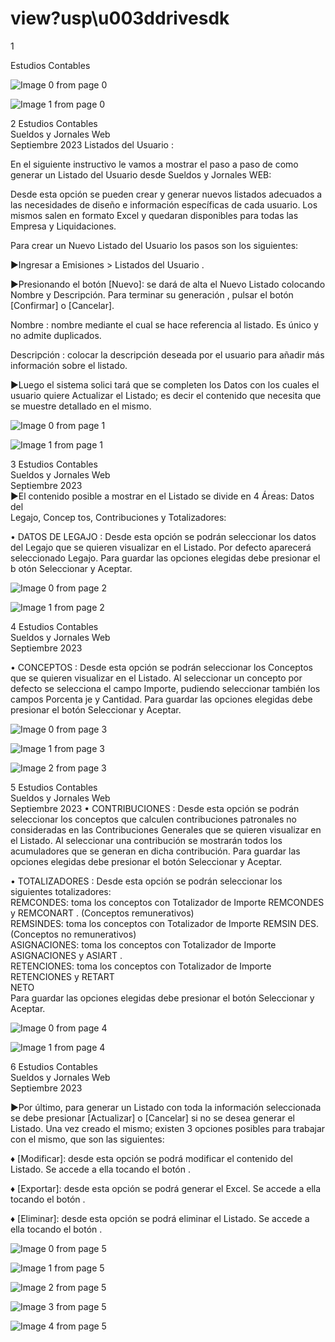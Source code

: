 # view?usp\u003ddrivesdk

 1 
 
  
Estudios Contables  


![Image 0 from page 0](images/image_0_0.png)

![Image 1 from page 0](images/image_0_1.png)

 
 
 
 2 Estudios Contables  
Sueldos y Jornales  Web  
Septiembre  2023 Listados del Usuario : 
 
En el siguiente instructivo le vamos a mostrar el paso a paso de 
como generar un Listado del Usuario  desde Sueldos y Jornales 
WEB:  
 
Desde esta opción se pueden crear y generar nuevos listados adecuados a las 
necesidades de diseño e información específicas de cada usuario. Los mismos 
salen en formato Excel y quedaran disponibles para todas las Empresa y 
Liquidaciones.  
 
Para crear un Nuevo Listado del Usuario los pasos son los siguientes:  
 
►Ingresar a Emisiones  > Listados del Usuario . 
  
►Presionando el botón [Nuevo]: se dará de alta el Nuevo Listado colocando 
Nombre y Descripción. Para terminar  su generación , pulsar el botón [Confirmar] o 
[Cancelar].  
 
 Nombre : nombre mediante el cual se hace referencia al listado. Es único y no 
admite duplicados.  
 
Descripción : colocar la descripción deseada por el usuario para añadir más 
información sobre el listado.  
 
►Luego el sistema solici tará que se completen los Datos con los cuales el usuario 
quiere Actualizar el Listado; es decir el contenido que necesita que se muestre 
detallado en el mismo.  
 


![Image 0 from page 1](images/image_1_0.png)

![Image 1 from page 1](images/image_1_1.png)

 
 
 
 3 Estudios Contables  
Sueldos y Jornales  Web  
Septiembre  2023  
►El contenido posible a mostrar en el Listado se divide en 4 Áreas: Datos del  
Legajo, Concep tos, Contribuciones y Totalizadores:  
 
• DATOS DE LEGAJO : 
Desde esta opción se podrán seleccionar los datos del Legajo que se quieren 
visualizar en el Listado. Por defecto aparecerá seleccionado Legajo.  Para guardar 
las opciones elegidas debe presionar el b otón Seleccionar y Aceptar.  


![Image 0 from page 2](images/image_2_0.png)

![Image 1 from page 2](images/image_2_1.png)

 
 
 
 4 Estudios Contables  
Sueldos y Jornales  Web  
Septiembre  2023  
 
• CONCEPTOS : 
Desde esta opción se podrán seleccionar los Conceptos que se quieren visualizar 
en el Listado. Al seleccionar un concepto por defecto se selecciona el campo 
Importe, pudiendo seleccionar también los campos Porcenta je y Cantidad.  Para 
guardar las opciones elegidas debe presionar el botón Seleccionar y Aceptar.  
 
 
 
 


![Image 0 from page 3](images/image_3_0.png)

![Image 1 from page 3](images/image_3_1.png)

![Image 2 from page 3](images/image_3_2.png)

 
 
 
 5 Estudios Contables  
Sueldos y Jornales  Web  
Septiembre  2023 • CONTRIBUCIONES : 
Desde esta opción se podrán seleccionar los conceptos que calculen 
contribuciones patronales no consideradas en las Contribuciones Generales que 
se quieren visualizar en el Listado. Al seleccionar una contribución se mostrarán 
todos los acumuladores que se generan en dicha contribución.  Para guardar las 
opciones elegidas debe presionar el botón Seleccionar y Aceptar.  
 
 
• TOTALIZADORES : 
Desde esta opción se podrán seleccionar los siguientes totalizadores:  
REMCONDES: toma los conceptos con Totalizador de Importe REMCONDES y 
REMCONART . (Conceptos remunerativos)  
REMSINDES: toma los conceptos con Totalizador de Importe REMSIN DES. 
(Conceptos no remunerativos)  
ASIGNACIONES: toma los conceptos con Totalizador de Importe 
ASIGNACIONES y ASIART .  
RETENCIONES: toma los conceptos con Totalizador de Importe  RETENCIONES  y 
RETART  
NETO  
Para guardar las opciones elegidas debe presionar el  botón Seleccionar y Aceptar.  
 


![Image 0 from page 4](images/image_4_0.png)

![Image 1 from page 4](images/image_4_1.png)

 
 
 
 6 Estudios Contables  
Sueldos y Jornales  Web  
Septiembre  2023  
 
►Por último, para generar un Listado con toda la información 
seleccionada se debe presionar [Actualizar] o [Cancelar] si no se desea 
generar el Listado. Una vez creado el mismo; existen 3 opciones posibles 
para trabajar con el mismo, que son las siguientes:  
 
♦ [Modificar]: desde esta opción se podrá modificar el contenido del 
Listado.  Se accede a ella tocando el botón . 
 
♦ [Exportar]: desde esta opción se podrá generar el Excel.  Se accede a ella 
tocando el botón  . 
 
♦ [Eliminar]: desde esta opción se podrá eliminar el Listado.  Se accede a 
ella tocando el botón . 


![Image 0 from page 5](images/image_5_0.png)

![Image 1 from page 5](images/image_5_1.png)

![Image 2 from page 5](images/image_5_2.png)

![Image 3 from page 5](images/image_5_3.png)

![Image 4 from page 5](images/image_5_4.png)


